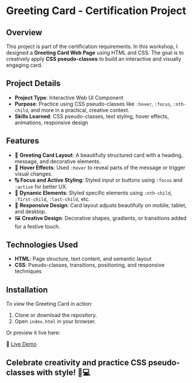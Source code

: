 # Greeting Card - Certification Project

## Overview
This project is part of the certification requirements. In this workshop, I designed a **Greeting Card Web Page** using HTML and CSS. The goal is to creatively apply **CSS pseudo-classes** to build an interactive and visually engaging card.

## Project Details
- **Project Type**: Interactive Web UI Component
- **Purpose**: Practice using CSS pseudo-classes like `:hover`, `:focus`, `:nth-child`, and more in a practical, creative context.
- **Skills Learned**: CSS pseudo-classes, text styling, hover effects, animations, responsive design

## Features
- 💌 **Greeting Card Layout**: A beautifully structured card with a heading, message, and decorative elements.
- 🌟 **Hover Effects**: Used `:hover` to reveal parts of the message or trigger visual changes.
- 🔠 **Focus and Active Styling**: Styled input or buttons using `:focus` and `:active` for better UX.
- 🧩 **Dynamic Elements**: Styled specific elements using `:nth-child`, `:first-child`, `:last-child`, etc.
- 📱 **Responsive Design**: Card layout adjusts beautifully on mobile, tablet, and desktop.
- 🖼️ **Creative Design**: Decorative shapes, gradients, or transitions added for a festive touch.

## Technologies Used
- **HTML**: Page structure, text content, and semantic layout
- **CSS**: Pseudo-classes, transitions, positioning, and responsive techniques

## Installation
To view the Greeting Card in action:

1. Clone or download the repository.
2. Open `index.html` in your browser.

Or preview it live here:

🔗 [Live Demo](https://abdallahbenj.github.io/Greeting-card/)

## Celebrate creativity and practice CSS pseudo-classes with style! 🎉💻
